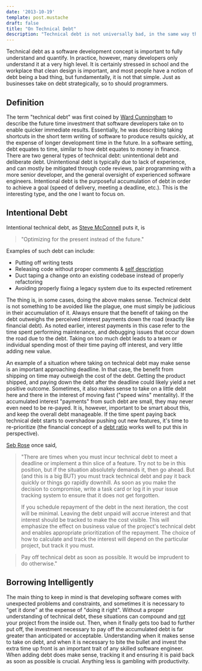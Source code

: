 ```yaml
---
date: '2013-10-19'
template: post.mustache
draft: false
title: "On Technical Debt"
description: "Technical debt is not universally bad, in the same way that regular debt is not universally bad. This post is a summary of my thoughts on how to think about and deal with technical debt in an intelligent manner."
---
```



Technical debt as a software development concept is important to fully understand and quantify. In practice, however, many developers only understand it at a very high level. It is certainly stressed in school and the workplace that clean design is important, and most people have a notion of debt being a bad thing, but fundamentally, it is not that simple. Just as businesses take on debt strategically, so to should programmers.

## Definition

The term "technical debt" was first coined by [Ward Cunningham](http://en.wikipedia.org/wiki/Ward_Cunningham) to describe the future time investment that software developers take on to enable quicker immediate results. Essentially, he was describing taking shortcuts in the short term writing of software to produce results quickly, at the expense of longer development time in the future. In a software setting, debt equates to time, similar to how debt equates to money in finance. There are two general types of technical debt: unintentional debt and deliberate debt. Unintentional debt is typically due to lack of experience, and can mostly be mitigated through code reviews, pair programming with a more senior developer, and the general oversight of experienced software engineers. Intentional debt is the purposeful accumulation of debt in order to achieve a goal (speed of delivery, meeting a deadline, etc.). This is the interesting type, and the one I want to focus on.


## Intentional Debt

Intentional technical debt, as [Steve McConnell](http://www.stevemcconnell.com/) puts it, is

> "Optimizing for the present instead of the future."

Examples of such debt can include:

- Putting off writing tests
- Releasing code without proper comments & [self description](http://en.wikipedia.org/wiki/Self-documenting)
- Duct taping a change onto an existing codebase instead of properly refactoring
- Avoiding properly fixing a legacy system due to its expected retirement

The thing is, in some cases, doing the above makes sense. Technical debt is not something to be avoided like the plague, one must simply be judicious in their accumulation of it. Always ensure that the benefit of taking on the debt outweighs the perceived interest payments down the road (exactly like financial debt). As noted earlier, interest payments in this case refer to the time spent performing maintenance, and debugging issues that occur down the road due to the debt. Taking on too much debt leads to a team or individual spending most of their time paying off interest, and very little adding new value.

An example of a situation where taking on technical debt may make sense is an important approaching deadline. In that case, the benefit from shipping on time may outweigh the cost of the debt. Getting the product shipped, and paying down the debt after the deadline could likely yield a net positive outcome. Sometimes, it also makes sense to take on a little debt here and there in the interest of moving fast ("speed wins" mentality). If the accumulated interest "payments" from such debt are small, they may never even need to be re-payed. It is, however, important to be smart about this, and keep the overall debt manageable. If the time spent paying back technical debt starts to overshadow pushing out new features, it's time to re-prioritize (the financial concept of a [debt ratio](http://www.investopedia.com/terms/d/debtratio.asp) works well to put this in perspective).

[Seb Rose](https://twitter.com/sebrose) once said,

> "There are times when you must incur technical debt to meet a deadline or implement a thin slice of a feature.
> Try not to be in this position, but if the situation absolutely demands it, then go ahead.
> But (and this is a big BUT) you must track technical debt and pay it back quickly or things go rapidly downhill.
> As soon as you make the decision to compromise, write a task card or log it in your issue tracking system to
> ensure that it does not get forgotten.
>
> If you schedule repayment of the debt in the next iteration, the cost will be minimal. Leaving the debt unpaid
> will accrue interest and that interest should be tracked to make the cost visible. This will emphasize the effect
> on business value of the project's technical debt and enables appropriate prioritization of the repayment.
> The choice of how to calculate and track the interest will depend on the particular project, but track it you must.

> Pay off technical debt as soon as possible. It would be imprudent to do otherwise."


## Borrowing Intelligently

The main thing to keep in mind is that developing software comes with unexpected problems and constraints, and sometimes it is necessary to "get it done" at the expense of "doing it right". Without a proper understanding of technical debt, these situations can compound and [rot](http://en.wikipedia.org/wiki/Software_rot) your project from the inside out. Then, when it finally gets too bad to further put off, the investment necessary to pay off the accumulated debt is far greater than anticipated or acceptable. Understanding when it makes sense to take on debt, and when it is necessary to bite the bullet and invest the extra time up front is an important trait of any skilled software engineer. When adding debt does make sense, tracking it and ensuring it is paid back as soon as possible is crucial. Anything less is gambling with productivity.
